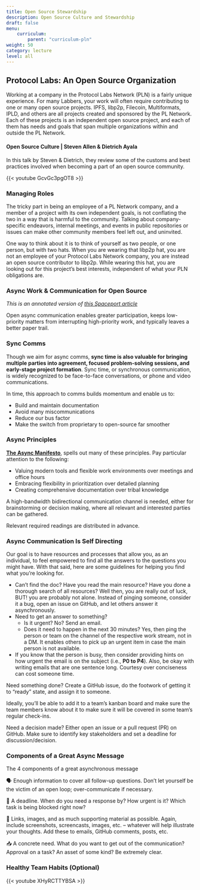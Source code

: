 ```yaml
---
title: Open Source Stewardship
description: Open Source Culture and Stewardship
draft: false
menu:
    curriculum:
        parent: "curriculum-pln"
weight: 50
category: lecture
level: all
---
```


## Protocol Labs: An Open Source Organization

Working at a company in the Protocol Labs Network (PLN) is a fairly unique experience. For many Labbers, your work will often require contributing to one or many open source projects. IPFS, libp2p, Filecoin, Multiformats, IPLD, and others are all projects created and sponsored by the PL Network. Each of these projects is an independent open source project, and each of them has needs and goals that span multiple organizations within and outside the PL Network.

#### Open Source Culture | Steven Allen & Dietrich Ayala

In this talk by Steven & Dietrich, they review some of the customs and best practices involved when becoming a part of an open source community.

{{< youtube GcvGc3pgOT8 >}}

### Managing Roles

The tricky part in being an employee of a PL Network company, and a member of a project with its own independent goals, is not conflating the two in a way that is harmful to the community. Talking about company-specific endeavors, internal meetings, and events in public repositories or issues can make other community members feel left out, and uninvited.

One way to think about it is to think of yourself as two people, or one person, but with two hats. When you are wearing that libp2p hat, you are not an employee of your Protocol Labs Network company, you are instead an open source contributor to libp2p. While wearing this hat, you are looking out for this project’s best interests, independent of what your PLN obligations are.

### Async Work & Communication for Open Source

_This is an annotated version of_ [_this Spaceport article_](https://protocol.almanac.io/docs/async-work-ezPny9x7Q50QISL4UIUhB3PoURV0lgxP)

Open async communication enables greater participation, keeps low-priority matters from interrupting high-priority work, and typically leaves a better paper trail.

### Sync Comms

Though we aim for async comms, **sync time is also valuable for bringing multiple parties into agreement, focused problem-solving sessions, and early-stage project formation**. Sync time, or synchronous communication, is widely recognized to be face-to-face conversations, or phone and video communications.

In time, this approach to comms builds momentum and enable us to:

* Build and maintain documentation
* Avoid many miscommunications
* Reduce our bus factor​
* Make the switch from proprietary to open-source far smoother

### Async Principles

[**The Async Manifesto**](http://asyncmanifesto.org), spells out many of these principles. Pay particular attention to the following:

* Valuing modern tools and flexible work environments over meetings and office hours
* Embracing flexibility in prioritization over detailed planning
* Creating comprehensive documentation over tribal knowledge

A high-bandwidth bidirectional communication channel is needed, either for brainstorming or decision making, where all relevant and interested parties can be gathered.

Relevant required readings are distributed in advance.

### Async Communication Is Self Directing

Our goal is to have resources and processes that allow you, as an individual, to feel empowered to find all the answers to the questions you might have. With that said, here are some guidelines for helping you find what you’re looking for.

* Can’t find the doc? Have you read the main resource? Have you done a thorough search of all resources? Well then, you are really out of luck, BUT! you are probably not alone. Instead of pinging someone, consider it a bug, open an issue on GitHub, and let others answer it asynchronously.
* Need to get an answer to something?
  * Is it urgent? No? Send an email.
  * Does it need to happen in the next 30 minutes? Yes, then ping the person or team on the channel of the respective work stream, not in a DM. It enables others to pick up an urgent item in case the main person is not available.
* If you know that the person is busy, then consider providing hints on how urgent the email is on the subject (i.e., **P0 to P4**). Also, be okay with writing emails that are one sentence long. Courtesy over conciseness can cost someone time.

Need something done? Create a GitHub issue, do the footwork of getting it to “ready” state, and assign it to someone.

Ideally, you’ll be able to add it to a team’s kanban board and make sure the team members know about it to make sure it will be covered in some team’s regular check-ins.

Need a decision made? Either open an issue or a pull request (PR) on GitHub. Make sure to identify key stakeholders and set a deadline for discussion/decision.

### Components of a Great Async Message

The 4 components of a great asynchronous message

🗣 Enough information to cover all follow-up questions. Don’t let yourself be the victim of an open loop; over-communicate if necessary.

📅 A deadline. When do you need a response by? How urgent is it? Which task is being blocked right now?

🔗 Links, images, and as much supporting material as possible. Again, include screenshots, screencasts, images, etc. – whatever will help illustrate your thoughts. Add these to emails, GitHub comments, posts, etc.

📥 A concrete need. What do you want to get out of the communication? Approval on a task? An asset of some kind? Be extremely clear.

### Healthy Team Habits (Optional)

{{< youtube XHyRCTTYBSA >}}